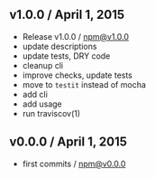 

## v1.0.0 / April 1, 2015
- Release v1.0.0 / npm@v1.0.0
- update descriptions
- update tests, DRY code
- cleanup cli
- improve checks, update tests
- move to `testit` instead of mocha
- add cli
- add usage
- run traviscov(1)

## v0.0.0 / April 1, 2015
- first commits / npm@v0.0.0